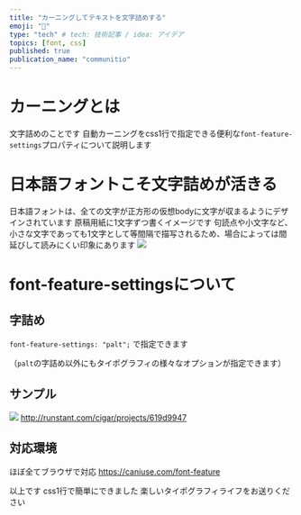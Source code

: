 ```yaml
---
title: "カーニングしてテキストを文字詰めする"
emoji: "📝"
type: "tech" # tech: 技術記事 / idea: アイデア
topics: [font, css]
published: true
publication_name: "communitio"
---
```


# カーニングとは
文字詰めのことです
自動カーニングをcss1行で指定できる便利な`font-feature-settings`プロパティについて説明します

# 日本語フォントこそ文字詰めが活きる
日本語フォントは、全ての文字が正方形の仮想bodyに文字が収まるようにデザインされています
原稿用紙に1文字ずつ書くイメージです
句読点や小文字など、小さな文字であっても1文字として等間隔で描写されるため、場合によっては間延びして読みにくい印象にあります
![](https://storage.googleapis.com/zenn-user-upload/nrsqcssblbxivuf7wjbp5yfkwasj)


# font-feature-settingsについて
## 字詰め
`font-feature-settings: "palt";` で指定できます

（`palt`の字詰め以外にもタイポグラフィの様々なオプションが指定できます）


## サンプル
![](https://storage.googleapis.com/zenn-user-upload/lsdi7glrhr37ey1kmbyjnrjsxxxt)
http://runstant.com/cigar/projects/619d9947

## 対応環境
ほぼ全てブラウザで対応
https://caniuse.com/font-feature



以上です
css1行で簡単にできました
楽しいタイポグラフィライフをお送りください